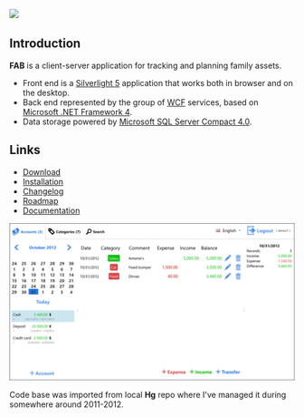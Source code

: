 [![](https://tokei.rs/b1/github/sevenate/fab?category=code)](https://github.com/sevenate/fab)

Introduction
------------

**FAB** is a client-server application for tracking and planning family assets.

* Front end is a [Silverlight 5](http://www.microsoft.com/silverlight/) application that works both in browser and on the desktop.
* Back end represented by the group of [WCF](http://msdn.microsoft.com/en-us/netframework/aa663324) services, based on [Microsoft .NET Framework 4](http://www.microsoft.com/download/en/details.aspx?id=17851).
* Data storage powered by [Microsoft SQL Server Compact 4.0](http://www.microsoft.com/download/en/details.aspx?id=17876).

Links
--------

* [Download](../../releases)
* [Installation](../../wiki/Installation)
* [Changelog](../../wiki/Changelog)
* [Roadmap](../../milestones)
* [Documentation](../../wiki/Documentation)

<img src="https://github.com/sevenate/fab/blob/master/fab-screenshot.png">

Code base was imported from local **Hg** repo where I've managed it during somewhere around 2011-2012.
